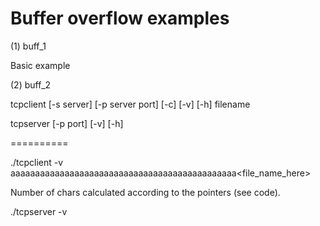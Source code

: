 # Buffer overflow examples


(1) buff_1

Basic example


(2) buff_2

tcpclient [-s server] [-p server port] [-c] [-v] [-h] filename


tcpserver [-p port] [-v] [-h]


==========



./tcpclient -v aaaaaaaaaaaaaaaaaaaaaaaaaaaaaaaaaaaaaaaaaaaaaa<file_name_here>

Number of chars calculated according to the pointers (see code).


./tcpserver -v

